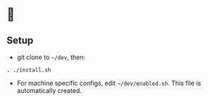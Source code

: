 # 🌊

## Setup

- git clone to `~/dev`, then:
```
. ./install.sh
```
- For machine specific configs, edit `~/dev/enabled.sh`. This file is automatically created.
